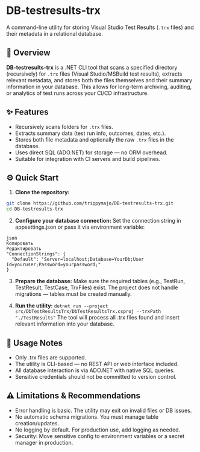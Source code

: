 # DB-testresults-trx

A command-line utility for storing Visual Studio Test Results (`.trx` files) and their metadata in a relational database.

## 🚀 Overview

**DB-testresults-trx** is a .NET CLI tool that scans a specified directory (recursively) for `.trx` files (Visual Studio/MSBuild test results), extracts relevant metadata, and stores both the files themselves and their summary information in your database. This allows for long-term archiving, auditing, or analytics of test runs across your CI/CD infrastructure.

## ✨ Features

- Recursively scans folders for `.trx` files.
- Extracts summary data (test run info, outcomes, dates, etc.).
- Stores both file metadata and optionally the raw `.trx` files in the database.
- Uses direct SQL (ADO.NET) for storage — no ORM overhead.
- Suitable for integration with CI servers and build pipelines.

## ⚙️ Quick Start

1. **Clone the repository:**
  ```bash
  git clone https://github.com/trippymajo/DB-testresults-trx.git
  cd DB-testresults-trx
  ```
  
2. **Configure your database connection:**
Set the connection string in appsettings.json or pass it via environment variable:
```
json
Копировать
Редактировать
"ConnectionStrings": {
  "Default": "Server=localhost;Database=YourDb;User Id=youruser;Password=yourpassword;"
}
```

3. **Prepare the database:**
Make sure the required tables (e.g., TestRun, TestResult, TestCase, TrxFiles) exist. The project does not handle migrations — tables must be created manually.

4. **Run the utility:**
`dotnet run --project src/DbTestResultsTrx/DbTestResultsTrx.csproj --trxPath "./TestResults"`
The tool will process all .trx files found and insert relevant information into your database.

## 📝 Usage Notes
- Only .trx files are supported.
- The utility is CLI-based — no REST API or web interface included.
- All database interaction is via ADO.NET with native SQL queries.
- Sensitive credentials should not be committed to version control.

## ⚠️ Limitations & Recommendations
- Error handling is basic. The utility may exit on invalid files or DB issues.
- No automatic schema migrations. You must manage table creation/updates.
- No logging by default. For production use, add logging as needed.
- Security: Move sensitive config to environment variables or a secret manager in production.